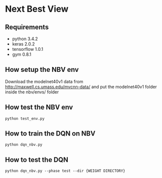 # Next Best View

## Requirements
* python 3.4.2
* keras 2.0.2
* tensorflow  1.0.1
* gym 0.8.1

## How setup the NBV env
Download the modelnet40v1 data from http://maxwell.cs.umass.edu/mvcnn-data/ and put the modelnet40v1 folder inside the nbv/envs/ folder

## How test the NBV env
```
python test_env.py
```

## How to train the DQN on NBV
```
python dqn_nbv.py
```

## How to test the DQN
```
python dqn_nbv.py --phase test --dir {WEIGHT DIRECTORY}
```